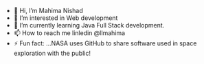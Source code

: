 - 👋 Hi, I’m Mahima Nishad
- 👀 I’m interested in Web development
- 🌱 I’m currently learning Java Full Stack development.
- 📫 How to reach me linledin @llmahima
- ⚡ Fun fact: ...NASA uses GitHub to share software used in space exploration with the public!

<!---
llmahima/llmahima is a ✨ special ✨ repository because its `README.md` (this file) appears on your GitHub profile.
You can click the Preview link to take a look at your changes.
--->
